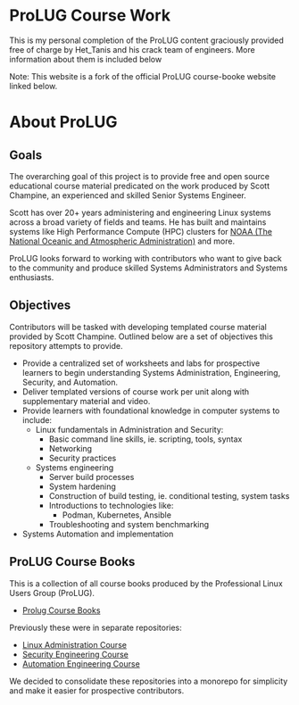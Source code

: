 # ProLUG Course Work

This is my personal completion of the ProLUG content graciously provided free of charge by Het_Tanis and his crack team of engineers.
More information about them is included below

Note: This website is a fork of the official ProLUG course-booke website linked below.

# About ProLUG

## Goals

The overarching goal of this project is to provide free and open source educational course material predicated on the
work produced by Scott Champine, an experienced and skilled Senior Systems Engineer.

Scott has over 20+ years administering and engineering Linux systems across a broad variety of
fields and teams. He has built and maintains systems like High Performance Compute (HPC) clusters
for [NOAA (The National Oceanic and Atmospheric Administration)](https://www.noaa.gov/) and more.

ProLUG looks forward to working with contributors who want to give back to the community and produce
skilled Systems Administrators and Systems enthusiasts.

## Objectives

Contributors will be tasked with developing templated course material provided by Scott Champine.
Outlined below are a set of objectives this repository attempts to provide.

- Provide a centralized set of worksheets and labs for prospective learners to begin understanding Systems Administration,
  Engineering, Security, and Automation.
- Deliver templated versions of course work per unit along with supplementary material and video.
- Provide learners with foundational knowledge in computer systems to include:
  - Linux fundamentals in Administration and Security:
    - Basic command line skills, ie. scripting, tools, syntax
    - Networking
    - Security practices
  - Systems engineering
    - Server build processes
    - System hardening
    - Construction of build testing, ie. conditional testing, system tasks
    - Introductions to technologies like:
      - Podman, Kubernetes, Ansible
    - Troubleshooting and system benchmarking
- Systems Automation and implementation

## ProLUG Course Books

This is a collection of all course books produced by the Professional Linux Users Group (ProLUG).

- [Prolug Course Books](https://professionallinuxusersgroup.github.io/course-books/)

Previously these were in separate repositories:

- [Linux Administration Course](https://github.com/ProfessionalLinuxUsersGroup/lac)
- [Security Engineering Course](https://github.com/ProfessionalLinuxUsersGroup/psc)
- [Automation Engineering Course](https://github.com/ProfessionalLinuxUsersGroup/pcae)

We decided to consolidate these repositories into a monorepo for simplicity and make it easier for prospective contributors.
